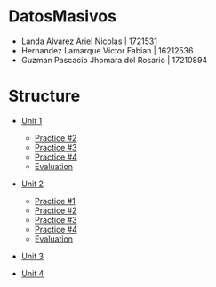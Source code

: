 # DatosMasivos
* Landa Alvarez Ariel Nicolas | 1721531
* Hernandez Lamarque Victor Fabian | 16212536
* Guzman Pascacio Jhomara del Rosario | 17210894

# Structure
- [Unit 1](Unit_1)
  - [Practice #2](Unit_1/Practices/Practice_2)
  - [Practice #3](Unit_1/Practices/Practice_3)
  - [Practice #4](Unit_1/Practices/Practice_4)
  - [Evaluation](Unit_1/Evaluation)

- [Unit 2](Unit_2)
  - [Practice #1](Unit_2/Practices/Practice_1)
  - [Practice #2](Unit_2/Practices/Practice_2)
  - [Practice #3](Unit_2/Practices/Practice_3)
  - [Practice #4](Unit_2/Practices/Practice_4)
  - [Evaluation](Unit_2/Evaluacion)
  
- [Unit 3](Unit_3)
- [Unit 4](Unit_4)
